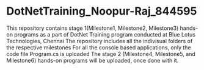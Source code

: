 # DotNetTraining_Noopur-Raj_844595
This repository contains stage 1(Milestone1, Milestone2, Milestone3) hands-on programs as a part of DotNet Training program conducted at Blue Lotus Technologies, Chennai
The repository includes all the indivisual folders of the respective milestones
For all the console based applications, only the code file Program.cs is uploaded
The stage 2 (Milestone4, Milestone5, and Milestone6) hands-on programs will be uploaded, once done with it.
